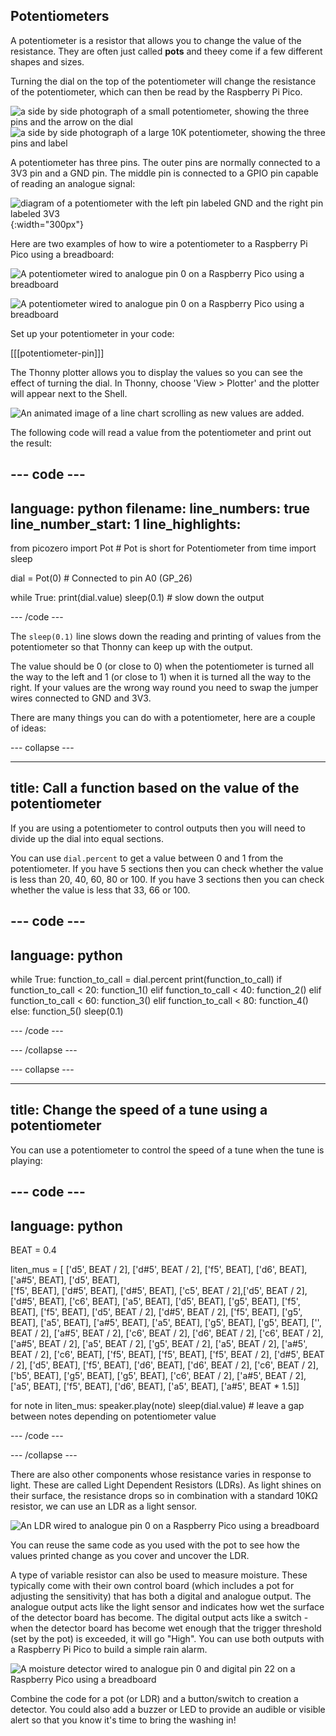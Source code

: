 ## Potentiometers

A potentiometer is a resistor that allows you to change the value of the resistance. They are often just called **pots** and theey come if a few different shapes and sizes.

Turning the dial on the top of the potentiometer will change the resistance of the potentiometer, which can then be read by the Raspberry Pi Pico.

![a side by side photograph of a small potentiometer, showing the three pins and the arrow on the dial](images/potentiometer.jpg)
![a side by side photograph of a large 10K potentiometer, showing the three pins and label](images/big_pot.png)

A potentiometer has three pins. The outer pins are normally connected to a 3V3 pin and a GND pin. The middle pin is connected to a GPIO pin capable of reading an analogue signal:

![diagram of a potentiometer with the left pin labeled GND and the right pin labeled 3V3](images/potentiometer-illustration.png){:width="300px"}

Here are two examples of how to wire a potentiometer to a Raspberry Pi Pico using a breadboard:

![A potentiometer wired to analogue pin 0 on a Raspberry Pico using a breadboard](images/pico_pot_bb.png)


![A potentiometer wired to analogue pin 0 on a Raspberry Pico using a breadboard](images/pico_pot2_bb.png)

Set up your potentiometer in your code:

[[[potentiometer-pin]]]

The Thonny plotter allows you to display the values so you can see the effect of turning the dial. In Thonny, choose 'View > Plotter' and the plotter will appear next to the Shell.

![An animated image of a line chart scrolling as new values are added.](images/thonny-plotter.gif)

The following code will read a value from the potentiometer and print out the result:

--- code ---
---
language: python
filename: 
line_numbers: true
line_number_start: 1
line_highlights: 
---
from picozero import Pot # Pot is short for Potentiometer
from time import sleep

dial = Pot(0) # Connected to pin A0 (GP_26)

while True:
    print(dial.value)
    sleep(0.1) # slow down the output

--- /code ---

The `sleep(0.1)` line slows down the reading and printing of values from the potentiometer so that Thonny can keep up with the output. 

The value should be 0 (or close to 0) when the potentiometer is turned all the way to the left and 1 (or close to 1) when it is turned all the way to the right. If your values are the wrong way round you need to swap the jumper wires connected to GND and 3V3.

There are many things you can do with a potentiometer, here are a couple of ideas:

--- collapse ---

---
title: Call a function based on the value of the potentiometer
---

If you are using a potentiometer to control outputs then you will need to divide up the dial into equal sections. 

You can use `dial.percent` to get a value between 0 and 1 from the potentiometer. If you have 5 sections then you can check whether the value is less than 20, 40, 60, 80 or 100. If you have 3 sections then you can check whether the value is less that 33, 66 or 100. 

--- code ---
---
language: python
---

while True:
    function_to_call = dial.percent
    print(function_to_call)
    if function_to_call < 20:
        function_1()
    elif function_to_call < 40:
        function_2()
    elif function_to_call < 60:
        function_3()
    elif function_to_call < 80:
        function_4()
    else:
        function_5()
    sleep(0.1) 

--- /code ---

--- /collapse ---

--- collapse ---

---
title: Change the speed of a tune using a potentiometer
---

You can use a potentiometer to control the speed of a tune when the tune is playing: 

--- code ---
---
language: python
---
BEAT = 0.4

liten_mus = [ ['d5', BEAT / 2], ['d#5', BEAT / 2], ['f5', BEAT], ['d6', BEAT], ['a#5', BEAT], ['d5', BEAT],  
              ['f5', BEAT], ['d#5', BEAT], ['d#5', BEAT], ['c5', BEAT / 2],['d5', BEAT / 2], ['d#5', BEAT], 
              ['c6', BEAT], ['a5', BEAT], ['d5', BEAT], ['g5', BEAT], ['f5', BEAT], ['f5', BEAT], ['d5', BEAT / 2],
              ['d#5', BEAT / 2], ['f5', BEAT], ['g5', BEAT], ['a5', BEAT], ['a#5', BEAT], ['a5', BEAT], ['g5', BEAT],
              ['g5', BEAT], ['', BEAT / 2], ['a#5', BEAT / 2], ['c6', BEAT / 2], ['d6', BEAT / 2], ['c6', BEAT / 2],
              ['a#5', BEAT / 2], ['a5', BEAT / 2], ['g5', BEAT / 2], ['a5', BEAT / 2], ['a#5', BEAT / 2], ['c6', BEAT],
              ['f5', BEAT], ['f5', BEAT], ['f5', BEAT / 2], ['d#5', BEAT / 2], ['d5', BEAT], ['f5', BEAT], ['d6', BEAT],
              ['d6', BEAT / 2], ['c6', BEAT / 2], ['b5', BEAT], ['g5', BEAT], ['g5', BEAT], ['c6', BEAT / 2],
              ['a#5', BEAT / 2], ['a5', BEAT], ['f5', BEAT], ['d6', BEAT], ['a5', BEAT], ['a#5', BEAT * 1.5]]

for note in liten_mus:
        speaker.play(note) 
        sleep(dial.value) # leave a gap between notes depending on potentiometer value

--- /code ---

--- /collapse ---

There are also other components whose resistance varies in response to light. These are called Light Dependent Resistors (LDRs). As light shines on their surface,  the resistance drops so in combination with a standard 10KΩ resistor, we can use an LDR as a light sensor.

![An LDR wired to analogue pin 0 on a Raspberry Pico using a breadboard](images/pico_ldr_bb.png)

You can reuse the same code as you used with the pot to see how the values printed change as you cover and uncover the LDR. 

A type of variable resistor can also be used to measure moisture. These typically come with their own control board (which includes a pot for adjusting the sensitivity) that has both a digital and analogue output. The analogue output acts like the light sensor and indicates how wet the surface of the detector board has become. The digital output acts like a switch - when the detector board has become wet enough that the trigger threshold (set by the pot) is exceeded, it will go "High".  You can use both outputs  with a Raspberry Pi Pico to build a simple rain alarm. 

![A moisture detector wired to analogue pin 0 and digital pin 22 on a Raspberry Pico using a breadboard](images/pico_rain_bb.png)

Combine the code for a pot (or LDR) and a button/switch to creation a detector. You could also add a buzzer or LED to provide an audible or visible alert so that you know it's time to bring the washing in!